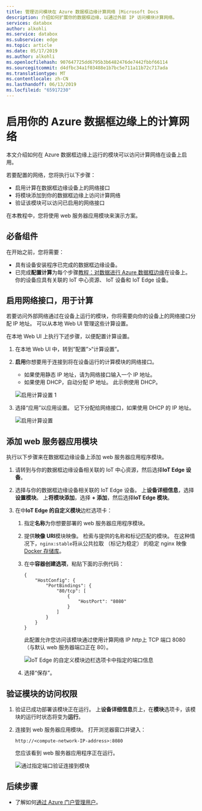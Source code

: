 ```yaml
---
title: 管理访问模块在 Azure 数据框边缘计算网络 |Microsoft Docs
description: 介绍如何扩展你的数据框边缘，以通过外部 IP 访问模块计算网络。
services: databox
author: alkohli
ms.service: databox
ms.subservice: edge
ms.topic: article
ms.date: 05/17/2019
ms.author: alkohli
ms.openlocfilehash: 907647725dd6795b3b6482476de7442fbbf66114
ms.sourcegitcommit: d4dfbc34a1f03488e1b7bc5e711a11b72c717ada
ms.translationtype: MT
ms.contentlocale: zh-CN
ms.lasthandoff: 06/13/2019
ms.locfileid: "65917230"
---
```

# <a name="enable-compute-network-on-your-azure-data-box-edge"></a>启用你的 Azure 数据框边缘上的计算网络

本文介绍如何在 Azure 数据框边缘上运行的模块可以访问计算网络在设备上启用。

若要配置的网络，您将执行以下步骤：

- 启用计算在数据框边缘设备上的网络接口
- 将模块添加到你的数据框边缘上访问计算网络
- 验证该模块可以访问已启用的网络接口

在本教程中，您将使用 web 服务器应用模块来演示方案。

## <a name="prerequisites"></a>必备组件

在开始之前，您将需要：

- 具有设备安装程序已完成的数据框边缘设备。
- 已完成**配置计算**为每个步骤[教程：对数据进行 Azure 数据框边缘](data-box-edge-deploy-configure-compute-advanced.md#configure-compute)在设备上。 你的设备应具有关联的 IoT 中心资源、 IoT 设备和 IoT Edge 设备。

## <a name="enable-network-interface-for-compute"></a>启用网络接口，用于计算

若要访问外部网络通过在设备上运行的模块，你将需要向你的设备上的网络接口分配 IP 地址。 可以从本地 Web UI 管理这些计算设置。

在本地 Web UI 上执行下述步骤，以便配置计算设置。

1. 在本地 Web UI 中，转到“配置”>“计算设置”。   

2. **启用**你想要用于连接到将在设备运行的计算模块的网络接口。

    - 如果使用静态 IP 地址，请为网络接口输入一个 IP 地址。
    - 如果使用 DHCP，自动分配 IP 地址。 此示例使用 DHCP。

    ![启用计算设置 1](media/data-box-edge-extend-compute-access-modules/enable-compute-setting-1.png)

3. 选择“应用”以应用设置。  记下分配给网络接口，如果使用 DHCP 的 IP 地址。

    ![启用计算设置](media/data-box-edge-extend-compute-access-modules/enable-compute-setting-2.png)

## <a name="add-webserver-app-module"></a>添加 web 服务器应用模块

执行以下步骤来在数据框边缘设备上添加 web 服务器应用程序模块。

1. 请转到与你的数据框边缘设备相关联的 IoT 中心资源，然后选择**IoT Edge 设备**。
2. 选择与你的数据框边缘设备相关联的 IoT Edge 设备。 上**设备详细信息**，选择**设置模块**。 上**将模块添加**，选择 **+ 添加**，然后选择**IoT Edge 模块**。
3. 在中**IoT Edge 的自定义模块**边栏选项卡：

    1. 指定**名称**为你想要部署的 web 服务器应用程序模块。
    2. 提供**映像 URI**模块映像。 检索与提供的名称和标记匹配的模块。 在这种情况下，`nginx:stable`将从公共拉取 （标记为稳定） 的稳定 nginx 映像[Docker 存储库](https://hub.docker.com/_/nginx/)。
    3. 在中**容器创建选项**，粘贴下面的示例代码：  

        ```
        {
            "HostConfig": {
                "PortBindings": {
                    "80/tcp": [
                        {
                            "HostPort": "8080"
                        }
                    ]
                }
            }
        }
        ```

        此配置允许您访问该模块通过使用计算网络 IP *http*上 TCP 端口 8080 （与默认 web 服务器端口正在 80）。

        ![IoT Edge 的自定义模块边栏选项卡中指定的端口信息](media/data-box-edge-extend-compute-access-modules/module-information.png)

    4. 选择“保存”。 

## <a name="verify-module-access"></a>验证模块的访问权限

1. 验证已成功部署该模块正在运行。 上**设备详细信息**页上，在**模块**选项卡，该模块的运行时状态将变为**运行**。  
2. 连接到 web 服务器应用模块。 打开浏览器窗口并键入：

    `http://<compute-network-IP-address>:8080`

    您应该看到 web 服务器应用程序正在运行。

    ![通过指定端口验证连接到模块](media/data-box-edge-extend-compute-access-modules/verify-connect-module-1.png)

## <a name="next-steps"></a>后续步骤

- 了解如何[通过 Azure 门户管理用户](data-box-edge-manage-users.md)。
